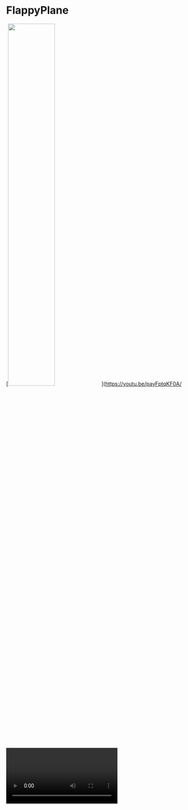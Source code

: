 # FlappyPlane


[<img src="https://youtu.be/payFptqKF0A" width="50%">](https://youtu.be/payFptqKF0A/<VIDEO ID>)



